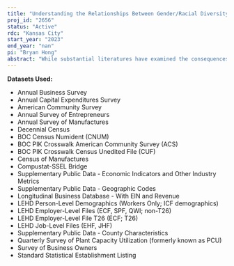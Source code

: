 ```yaml
---
title: "Understanding the Relationships Between Gender/Racial Diversity, Management Practices, and Organizational Performance"
proj_id: "2656"
status: "Active"
rdc: "Kansas City"
start_year: "2023"
end_year: "nan"
pi: "Bryan Hong"
abstract: "While substantial literatures have examined the consequences of gender and ethnic diversity within organizations, little is known about how business owners may predict diversity outcomes, as well as their effects at the organizational level.  In this study, I examine how diversity at the business owner level may be related to employee diversity, and how their interaction may predict organizational performance outcomes. Using data from O*NET, I also examine how job characteristics (e.g., skill requirements, tasks) may moderate the relationship between differences in business owner/employee race/gender and employee departures. Collectively, these analyses will provide insight into the mechanisms through which diversity is shaped and the extent to which organizational diversity affects measures of firm productivity. The primary datasets used for analysis are the Longitudinal Employer-Household Dynamics (LEHD), American Community Survey (ACS), Survey of Business Owners (SBO), and Annual Business Survey (ABS)."
---
```


**Datasets Used:**

  - Annual Business Survey 
  - Annual Capital Expenditures Survey 
  - American Community Survey 
  - Annual Survey of Entrepreneurs 
  - Annual Survey of Manufactures 
  - Decennial Census 
  - BOC Census Numident (CNUM) 
  - BOC PIK Crosswalk American Community Survey (ACS) 
  - BOC PIK Crosswalk Census Unedited File (CUF) 
  - Census of Manufactures 
  - Compustat-SSEL Bridge 
  - Supplementary Public Data - Economic Indicators and Other Industry Metrics 
  - Supplementary Public Data - Geographic Codes 
  - Longitudinal Business Database - With EIN and Revenue 
  - LEHD Person-Level Demographics (Workers Only; ICF demographics) 
  - LEHD Employer-Level Files (ECF, SPF, QWI; non-T26) 
  - LEHD Employer-Level File T26 (ECF; T26) 
  - LEHD Job-Level Files (EHF, JHF) 
  - Supplementary Public Data - County Characteristics 
  - Quarterly Survey of Plant Capacity Utilization (formerly known as PCU) 
  - Survey of Business Owners 
  - Standard Statistical Establishment Listing 

